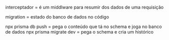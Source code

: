 interceptador = é um middlware para resumir dos dados de uma requisição

migration = estado do banco de dados no código

npx prisma db push = pega o conteúdo que tá no schema e joga no banco de dados
npx prisma migrate dev = pega o schema e cria um histórico

